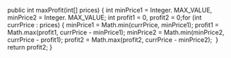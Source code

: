 public int maxProfit(int[] prices) {
int minPrice1 = Integer. MAX_VALUE, minPrice2 = Integer. MAX_VALUE;
int profit1 = 0, profit2 = 0;
​
for (int currPrice : prices) {
minPrice1 = Math.min(currPrice, minPrice1);
profit1 = Math.max(profit1, currPrice - minPrice1);
​
minPrice2 = Math.min(minPrice2, currPrice - profit1);
profit2 = Math.max(profit2, currPrice - minPrice2);
​
}
​
return profit2;
}